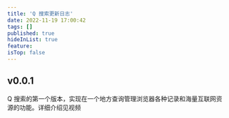 ```yaml
---
title: 'Q 搜索更新日志'
date: 2022-11-19 17:00:42
tags: []
published: true
hideInList: true
feature: 
isTop: false
---
```

## v0.0.1

 Q 搜索的第一个版本，实现在一个地方查询管理浏览器各种记录和海量互联网资源的功能。详细介绍见视频
